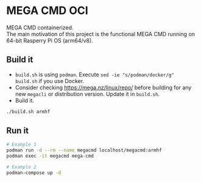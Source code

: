 # MEGA CMD OCI

MEGA CMD containerized.\
The main motivation of this project is the functional MEGA CMD running on 64-bit Rasperry Pi OS (arm64/v8).

## Build it

- `build.sh` is using `podman`. Execute `sed -ie "s/podman/docker/g" build.sh` if you use Docker.
- Consider checking <https://mega.nz/linux/repo/> before building for any new `megacli` or distribution version. Update it in `build.sh`.
- Build it.

```bash
./build.sh armhf
```

## Run it

```bash
# Example 1
podman run -d --rm --name megacmd localhost/megacmd:armhf
podman exec -it megacmd mega-cmd
```

```bash
# Example 2
podman-compose up -d
```
